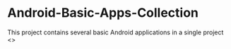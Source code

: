 # Android-Basic-Apps-Collection
This project contains several basic Android applications in a single project
<<This project is still under development. May experience crashes and errors.>>
